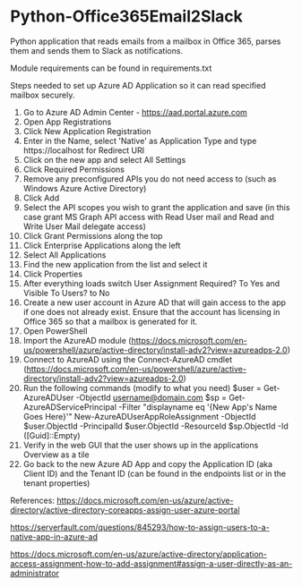 # Python-Office365Email2Slack
Python application that reads emails from a mailbox in Office 365, parses them and sends them to Slack as notifications.

Module requirements can be found in requirements.txt

Steps needed to set up Azure AD Application so it can read specified mailbox securely.

1. Go to Azure AD Admin Center - https://aad.portal.azure.com
2. Open App Registrations
3. Click New Application Registration
4. Enter in the Name, select 'Native' as Application Type and type https://localhost for Redirect URI
5. Click on the new app and select All Settings
6. Click Required Permissions
7. Remove any preconfigured APIs you do not need access to (such as Windows Azure Active Directory)
8. Click Add
9. Select the API scopes you wish to grant the application and save (in this case grant MS Graph API access with Read User mail and Read and Write User Mail delegate access)
10. Click Grant Permissions along the top
11. Click Enterprise Applications along the left
12. Select All Applications
13. Find the new application from the list and select it
14. Click Properties
15. After everything loads switch User Assignment Required? To Yes and Visible To Users? to No
16. Create a new user account in Azure AD that will gain access to the app if one does not already exist. Ensure that the account has licensing in Office 365 so that a mailbox is generated for it. 
17. Open PowerShell
18. Import the AzureAD module (https://docs.microsoft.com/en-us/powershell/azure/active-directory/install-adv2?view=azureadps-2.0)
19. Connect to AzureAD using the Connect-AzureAD cmdlet (https://docs.microsoft.com/en-us/powershell/azure/active-directory/install-adv2?view=azureadps-2.0)
20. Run the following commands (modify to what you need)
	$user = Get-AzureADUser -ObjectId username@domain.com
	$sp = Get-AzureADServicePrincipal -Filter "displayname eq '{New App's Name Goes Here}'"
	New-AzureADUserAppRoleAssignment -ObjectId $user.ObjectId -PrincipalId $user.ObjectId -ResourceId $sp.ObjectId -Id ([Guid]::Empty)
21. Verify in the web GUI that the user shows up in the applications Overview as a tile
22. Go back to the new Azure AD App and copy the Application ID (aka Client ID) and the Tenant ID (can be found in the endpoints list or in the tenant properties)

References:
https://docs.microsoft.com/en-us/azure/active-directory/active-directory-coreapps-assign-user-azure-portal

https://serverfault.com/questions/845293/how-to-assign-users-to-a-native-app-in-azure-ad

https://docs.microsoft.com/en-us/azure/active-directory/application-access-assignment-how-to-add-assignment#assign-a-user-directly-as-an-administrator
	
